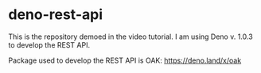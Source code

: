 # deno-rest-api
This is the repository demoed in the video tutorial. I am using Deno v. 1.0.3 to develop the REST API.

Package used to develop the REST API is OAK:
https://deno.land/x/oak
